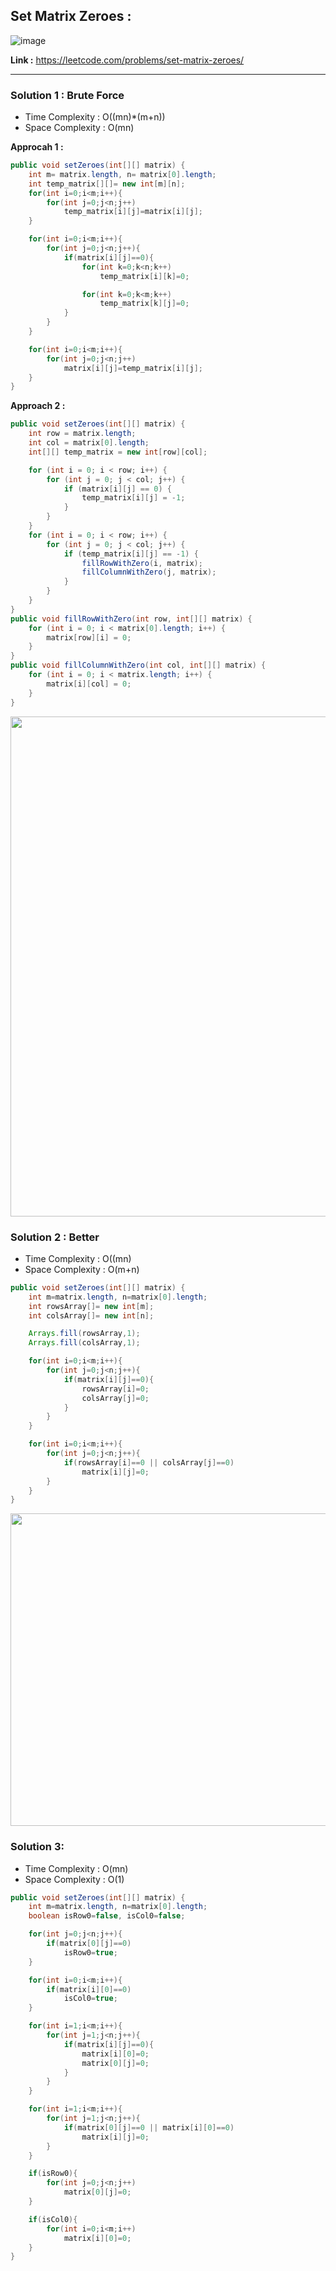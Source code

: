 ## Set Matrix Zeroes : 

![image](https://user-images.githubusercontent.com/23376002/213911296-a9b62567-11a0-4d6c-bc75-2080a2487285.png)


**Link :** https://leetcode.com/problems/set-matrix-zeroes/

-----------------------------------------------------------------------------------------------------------------------------------------------------


### Solution 1 : Brute Force

- Time Complexity : O((mn)*(m+n))
- Space Complexity : O(mn)

**Approcah 1 :**


```java
public void setZeroes(int[][] matrix) {
    int m= matrix.length, n= matrix[0].length;
    int temp_matrix[][]= new int[m][n];
    for(int i=0;i<m;i++){
        for(int j=0;j<n;j++)
            temp_matrix[i][j]=matrix[i][j];
    }

    for(int i=0;i<m;i++){
        for(int j=0;j<n;j++){
            if(matrix[i][j]==0){
                for(int k=0;k<n;k++)
                    temp_matrix[i][k]=0;

                for(int k=0;k<m;k++)
                    temp_matrix[k][j]=0;
            }
        }
    }

    for(int i=0;i<m;i++){
        for(int j=0;j<n;j++)
            matrix[i][j]=temp_matrix[i][j];
    }
}

```


**Approach 2 :**


```java
public void setZeroes(int[][] matrix) {
    int row = matrix.length;
    int col = matrix[0].length;
    int[][] temp_matrix = new int[row][col];

    for (int i = 0; i < row; i++) {
        for (int j = 0; j < col; j++) {
            if (matrix[i][j] == 0) {
                temp_matrix[i][j] = -1;
            }
        }
    }
    for (int i = 0; i < row; i++) {
        for (int j = 0; j < col; j++) {
            if (temp_matrix[i][j] == -1) {
                fillRowWithZero(i, matrix);
                fillColumnWithZero(j, matrix);
            }
        }
    }
}
public void fillRowWithZero(int row, int[][] matrix) {
    for (int i = 0; i < matrix[0].length; i++) {
        matrix[row][i] = 0;
    }
}
public void fillColumnWithZero(int col, int[][] matrix) {
    for (int i = 0; i < matrix.length; i++) {
        matrix[i][col] = 0;
    }
}

```
<img src="https://user-images.githubusercontent.com/23376002/215267973-8f1b90e9-c2c2-463d-807d-654f84cfef3c.png" width="600" height="800">



### Solution 2 : Better

- Time Complexity : O((mn)
- Space Complexity : O(m+n)


```java
public void setZeroes(int[][] matrix) {
    int m=matrix.length, n=matrix[0].length;
    int rowsArray[]= new int[m];
    int colsArray[]= new int[n];

    Arrays.fill(rowsArray,1);
    Arrays.fill(colsArray,1);

    for(int i=0;i<m;i++){
        for(int j=0;j<n;j++){
            if(matrix[i][j]==0){
                rowsArray[i]=0;
                colsArray[j]=0;
            }
        }
    }

    for(int i=0;i<m;i++){
        for(int j=0;j<n;j++){
            if(rowsArray[i]==0 || colsArray[j]==0)
                matrix[i][j]=0;
        }
    }
}

```

<img src="https://user-images.githubusercontent.com/23376002/215273092-63b3d6ac-d328-431e-8e4b-2b57920808d9.png" width="600" height="500">


### Solution 3: 

- Time Complexity : O(mn)
- Space Complexity : O(1)


```java
public void setZeroes(int[][] matrix) {
    int m=matrix.length, n=matrix[0].length;
    boolean isRow0=false, isCol0=false;

    for(int j=0;j<n;j++){
        if(matrix[0][j]==0)
            isRow0=true;
    }

    for(int i=0;i<m;i++){
        if(matrix[i][0]==0)
            isCol0=true;
    }

    for(int i=1;i<m;i++){
        for(int j=1;j<n;j++){
            if(matrix[i][j]==0){
                matrix[i][0]=0;
                matrix[0][j]=0;
            }
        }
    }

    for(int i=1;i<m;i++){
        for(int j=1;j<n;j++){
            if(matrix[0][j]==0 || matrix[i][0]==0)
                matrix[i][j]=0;
        }
    }

    if(isRow0){
        for(int j=0;j<n;j++)
            matrix[0][j]=0;
    }

    if(isCol0){
        for(int i=0;i<m;i++)
            matrix[i][0]=0;
    }
}

```







